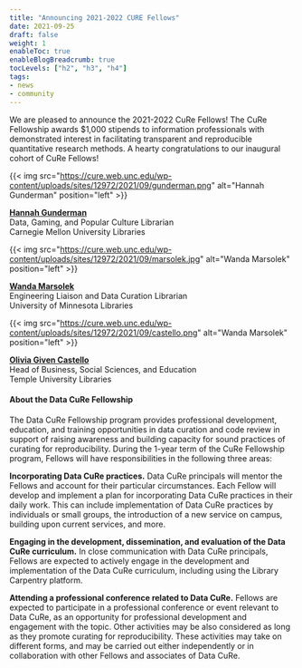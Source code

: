 ```yaml
---
title: "Announcing 2021-2022 CURE Fellows"
date: 2021-09-25
draft: false
weight: 1
enableToc: true
enableBlogBreadcrumb: true
tocLevels: ["h2", "h3", "h4"]
tags:
- news
- community
---
```

We are pleased to announce the 2021-2022 CuRe Fellows! The CuRe Fellowship awards $1,000 stipends to information professionals with demonstrated interest in facilitating transparent and reproducible quantitative research methods.  A hearty congratulations to our inaugural cohort of  CuRe Fellows!
<!--more-->

{{< img src="https://cure.web.unc.edu/wp-content/uploads/sites/12972/2021/09/gunderman.png" alt="Hannah Gunderman" position="left" >}}

[**Hannah Gunderman**](https://www.library.cmu.edu/about/people/hannah-gunderman)<br>
Data, Gaming, and Popular Culture Librarian<br>
Carnegie Mellon University Libraries

{{< img src="https://cure.web.unc.edu/wp-content/uploads/sites/12972/2021/09/marsolek.jpg" alt="Wanda Marsolek" position="left" >}}

[**Wanda Marsolek**](https://www.lib.umn.edu/about/staff/wanda-marsolek)<br>
Engineering Liaison and Data Curation Librarian<br>
University of Minnesota Libraries

{{< img src="https://cure.web.unc.edu/wp-content/uploads/sites/12972/2021/09/castello.png" alt="Wanda Marsolek" position="left" >}}

[**Olivia Given Castello**](https://guides.temple.edu/prf.php?account_id=163320)<br>
Head of Business, Social Sciences, and Education<br>
Temple University Libraries


#### About the Data CuRe Fellowship
The Data CuRe Fellowship program provides professional development, education, and training opportunities in data curation and code review in support of raising awareness and building capacity for sound practices of curating for reproducibility. During the 1-year term of the CuRe Fellowship program, Fellows will have responsibilities in the following three areas:

**Incorporating Data CuRe practices.** Data CuRe principals will mentor the Fellows and account for their particular circumstances. Each Fellow will develop and implement a plan for incorporating Data CuRe practices in their daily work. This can include implementation of Data CuRe practices by individuals or small groups, the introduction of a new service on campus, building upon current services, and more.

**Engaging in the development, dissemination, and evaluation of the Data CuRe curriculum.** In close communication with Data CuRe principals, Fellows are expected to actively engage in the development and implementation of the Data CuRe curriculum, including using the Library Carpentry platform. 

**Attending a professional conference related to Data CuRe.** Fellows are expected to participate in a professional conference or event relevant to Data CuRe, as an opportunity for professional development and engagement with the topic. Other activities may be also considered as long as they promote curating for reproducibility. These activities may take on different forms, and may be carried out either independently or in collaboration with other Fellows and associates of Data CuRe. 
